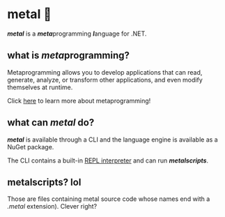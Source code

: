 # metal 🤘
***metal*** is a  ***meta***programming ***l***anguage for .NET.

## what is *meta*programming?
Metaprogramming allows you to develop applications that can read, generate,  analyze, or transform other applications, and even modify themselves at runtime.

Click [here](https://en.wikipedia.org/wiki/Metaprogramming) to learn more about metaprogramming!

## what can *metal* do?
***metal*** is available through a CLI and the language engine is available as a NuGet package. 

The CLI contains a built-in [REPL interpreter](https://en.wikipedia.org/wiki/Read%E2%80%93eval%E2%80%93print_loop) and can run ***metalscripts***. 

## metalscripts? lol
Those are files containing metal source code whose names end with a *.metal* extension). Clever right?